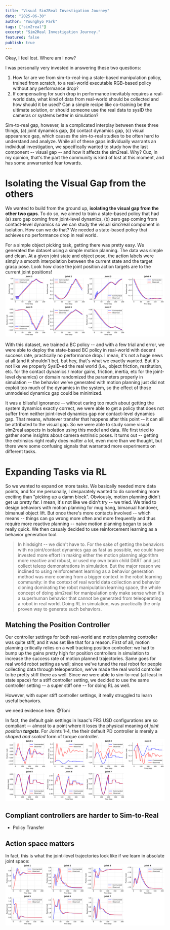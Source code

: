 ```yaml
---
title: "Visual Sim2Real Investigation Journey"
date: "2025-06-30"
author: "Younghyo Park"
tags: ["sim2real"]
excerpt: "Sim2Real Investigation Journey."
featured: false
publish: true
---
```


Okay, I feel lost. Where am I now? 

I was personally very invested in answering these two questions:  
1. How far are we from sim-to-real-ing a state-based manipulation policy, trained from scratch, to a real-world executable RGB-based policy without any performance drop? 
2. If compensating for such drop in performance inevitably requires a real-world data, what kind of data from real-world should be collected and how should it be used? Can a simple recipe like co-training be the ultimate solution, or should someone use the real data to sysID the cameras or systems better in simulation? 

Sim-to-real gap, however, is a complicated interplay between these three things, (a) joint dynamics gap, (b) contact dynamics gap, (c) visual appearance gap, which causes the sim-to-real studies to be often hard to understand and analyze. While all of these gaps individually warrants an individual investigation, we specifically wanted to study how the last component -- visual gap -- and how it affects the sim2real. Why? Cuz, in my opinion, that's the part the community is kind of lost at this moment, and has some unwarranted fear towards. 


# Isolating the Visual Gap from the others

We wanted to build from the ground up, **isolating the visual gap from the other two gaps**. To do so, we aimed to train a state-based policy that had (a) zero gap coming from joint-level dynamics, (b) zero gap coming from contact-level dynamics so we can study the visual sim2real component in isolation. How can we do that? We needed a state-based policy that achieves no performance drop in real world. 

For a simple object picking task, getting there was pretty easy. We generated the dataset using a simple motion planning. The data was simple and clean. At a given joint state and object pose, the action labels were simply a smooth interpolation between the current state and the target grasp pose. Look how close the joint position action targets are to the current joint positions! 
![assets/2026-09-01-where-am-i/joint_positions_timeseries.svg](../assets/2026-09-01-where-am-i/joint_positions_timeseries.svg)

With this dataset, we trained a BC policy -- and with a few trial and error, we were able to deploy the state-based BC policy in real-world with decent success rate, practically no performance drop. I mean, it's not a huge news at all (and it shouldn't be), but hey, that's what we exactly wanted. But it's not like we properly SysID-ed the real world (i.e., object friction, restitution, etc. for the contact dynamics / motor gains, friction, inertia, etc for the joint-level dynamics) or domain randomized the parameters properly in simulation -- the behavior we've generated with motion planning just did not exploit too much of the dynamics in the system, so the effect of those unmodeled dynamics gap could be minimized. 

It was a blissful ignorance -- without caring too much about getting the system dynamics exactly correct, we were able to get a policy that does not suffer from neither joint-level dynamics gap nor contact-level dynamics gap. That means, whatever transfer that happens after this point -- it can all be attributed to the visual gap. So we were able to study some visual sim2real aspects in isolation using this model and data. We first tried to gather some insights about camera extrinsic poses. It turns out -- getting the extrinsics right really does matter a lot, even more than we thought, but there were some confusing signals that warranted more experiments on different tasks. 
 
# Expanding Tasks via RL 

So we wanted to expand on more tasks. We basically needed more data points, and for me personally, I desparately wanted to do something more exciting than "picking up a damn block". Obviously, motion planning didn't get us pretty far. I mean, it's not like we didn't try -- we tried. We tried to design behaviors with motion planning for mug hang, bimanual handover, bimanual object lift. But once there's more contacts involved -- which means -- things can go wrong more often and more frequently and thus require more reactive planning -- naive motion planning began to suck really quick. We then casualy decided to use reinforcement learning as a behavior generation tool.  
> In hindsight -- we didn't have to. For the sake of getting the behaviors with no joint/contact dynamics gap as fast as possible, we could have invested more effort in making either the motion planning algorithm more reactive and robust, or used my own brain child DART and just collect teleop demonstrations in simulation.  But the major reason we inclined to using reinforcement learning as a behavior generation method was more coming from a bigger context in the robot learning community: in the context of real world data collection and behavior cloning dominating the robot manipulation learning space, the whole concept of doing sim2real for manipulation only make sense when it's a superhuman behavior that cannot be generated from teleoperating a robot in real world. Doing RL in simulation, was practically the only proven way to generate such behaviors. 

<!-- All things aside, we just decided to use RL cuz we wanted to. But that opened up a huge can of worms. The unmodeled sim2real gap coming from the joint dynamics, now started to play a huge role. We basically verified this by  -->

## Matching the Position Controller

Our controller settings for both real-world and motion planning controller was quite stiff, and it was set like that for a reason. First of all, motion planning critically relies on a well tracking position controller: we had to bump up the gains pretty high for position controllers in simulation to increase the success rate of motion planned trajectories. Same goes for real world robot setting as well; since we've tuned the real robot for people collecting data through teleoperation, we've made the real world controller to be pretty stiff there as well. Since we were able to sim-to-real (at least in state space) for a stiff controller setting, we decided to use the same controller setting -- a super stiff one -- for doing RL as well.

However, with super stiff controller settings, it really struggled to learn useful behaviors. 

we need evidence here. @Toni
[]() 


In fact, the default gain settings in Isaac's FR3 USD configurations are so compliant -- almost to a point where it loses the physical meaning of *joint position **targets***. For Joints 1-4, the their default PD controller is merely a *shaped and scaled* form of torque controller. 
![](../assets/2026-09-01-where-am-i/joint_positions_timeseries_default_fr3.svg)






## Compliant controllers are harder to Sim-to-Real

- Policy Transfer 


## Action space matters 

In fact, this is what the joint-level trajectories look like if we learn in absolute joint space: 
![assets/2026-09-01-where-am-i/joint_positions_timeseries.svg](../assets/2026-09-01-where-am-i/joint_positions_timeseries_RL.svg)

